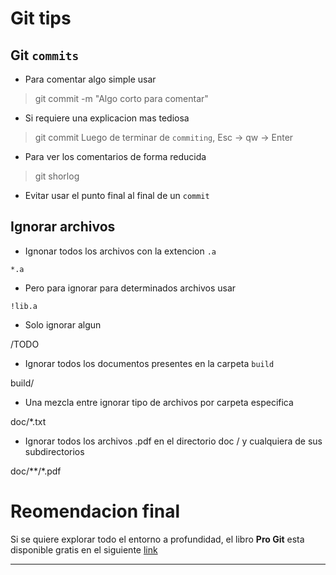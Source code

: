 # Git tips

## Git `commits`

- Para comentar algo simple usar

> git commit -m "Algo corto para comentar"

- Si requiere una explicacion mas tediosa

> git commit
> Luego de terminar de `commiting`, Esc -> qw -> Enter

- Para ver los comentarios de forma reducida 

> git shorlog

- Evitar usar el punto final al final de un `commit` 

## Ignorar archivos 

- Ignonar todos los archivos con la extencion `.a`

`*.a`

- Pero para ignorar para determinados archivos usar 

`!lib.a`

- Solo ignorar algun

/TODO

- Ignorar todos los documentos presentes en la carpeta `build`

build/

- Una mezcla entre ignorar tipo de archivos por carpeta especifica

doc/*.txt

- Ignorar todos los archivos .pdf en el directorio doc / y cualquiera de sus subdirectorios

doc/**/*.pdf


# Reomendacion final

Si se quiere explorar todo el entorno a profundidad, el libro **Pro Git** esta disponible gratis en el siguiente [link](https://git-scm.com/book/en/v2) 

---
